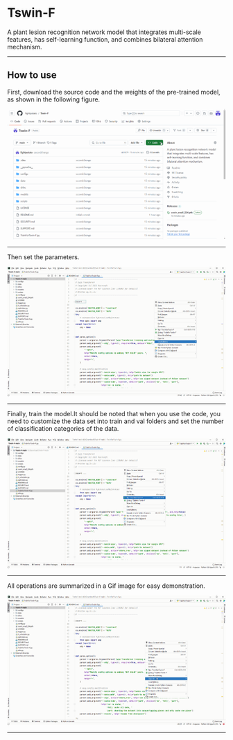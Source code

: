 # Tswin-F
A plant lesion recognition network model that integrates multi-scale features, has self-learning function, and combines bilateral attention mechanism.

---

How to use
------
First, download the source code and the weights of the pre-trained model, as shown in the following figure.

![image](https://github.com/fightpotato/Tswin-F/blob/main/figure/Download.gif)

----
Then set the parameters.

![image](https://github.com/fightpotato/Tswin-F/blob/main/figure/Param.gif)

----

Finally, train the model.It should be noted that when you use the code, you need to customize the data set into train and val folders and set the number of classification categories of the data.

![image](https://github.com/fightpotato/Tswin-F/blob/main/figure/Train.gif)

----
All operations are summarized in a Gif image for easy demonstration.

![iamge](https://github.com/fightpotato/Tswin-F/blob/main/figure/complete%20process.gif)

----



